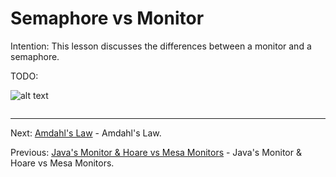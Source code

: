 # Semaphore vs Monitor

Intention: This lesson discusses the differences between a monitor and a semaphore.

TODO:

![alt text](../../etc/multithreading/img.png "Img")

```java

```

<hr>

Next: [Amdahl's Law](chapter_14.md "Amdahl's Law") - Amdahl's Law.

Previous: [Java's Monitor & Hoare vs Mesa Monitors](chapter_12.md "Java's Monitor & Hoare vs Mesa Monitors") - 
Java's Monitor & Hoare vs Mesa Monitors.